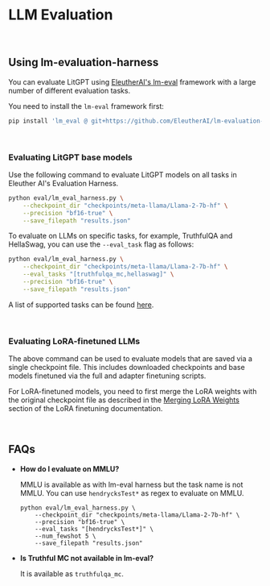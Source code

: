 # LLM Evaluation

&nbsp;

## Using lm-evaluation-harness

You can evaluate LitGPT using [EleutherAI's lm-eval](https://github.com/EleutherAI/lm-evaluation-harness) framework with a large number of different evaluation tasks.

You need to install the `lm-eval` framework first:

```bash
pip install 'lm_eval @ git+https://github.com/EleutherAI/lm-evaluation-harness.git@115206dc89dad67b8b'
```

&nbsp;

### Evaluating LitGPT base models

Use the following command to evaluate LitGPT models on all tasks in Eleuther AI's Evaluation Harness.

```bash
python eval/lm_eval_harness.py \
    --checkpoint_dir "checkpoints/meta-llama/Llama-2-7b-hf" \
    --precision "bf16-true" \
    --save_filepath "results.json"
```

To evaluate on LLMs on specific tasks, for example, TruthfulQA and HellaSwag, you can use the `--eval_task` flag as follows:

```bash
python eval/lm_eval_harness.py \
    --checkpoint_dir "checkpoints/meta-llama/Llama-2-7b-hf" \
    --eval_tasks "[truthfulqa_mc,hellaswag]" \
    --precision "bf16-true" \
    --save_filepath "results.json"
```

A list of supported tasks can be found [here](https://github.com/EleutherAI/lm-evaluation-harness/blob/master/docs/task_table.md).

&nbsp;

### Evaluating LoRA-finetuned LLMs

The above command can be used to evaluate models that are saved via a single checkpoint file. This includes downloaded checkpoints and base models finetuned via the full and adapter finetuning scripts.

For LoRA-finetuned models, you need to first merge the LoRA weights with the original checkpoint file as described in the [Merging LoRA Weights](finetune_lora.md#merging-lora-weights) section of the LoRA finetuning documentation.

&nbsp;

## FAQs

* **How do I evaluate on MMLU?**

  MMLU is available as with lm-eval harness but the task name is not MMLU. You can use `hendrycksTest*` as regex to evaluate on MMLU.

  ```shell
  python eval/lm_eval_harness.py \
      --checkpoint_dir "checkpoints/meta-llama/Llama-2-7b-hf" \
      --precision "bf16-true" \
      --eval_tasks "[hendrycksTest*]" \
      --num_fewshot 5 \
      --save_filepath "results.json"
  ```

* **Is Truthful MC not available in lm-eval?**

  It is available as `truthfulqa_mc`.
